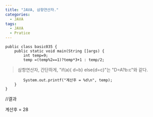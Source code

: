```yaml
---
title: "JAVA, 삼항연산자."
categories:
  - JAVA
tags:
  - JAVA
  - Pratice
---
```


	public class basic035 {
		public static void main(String []args) {
			int temp=9;
			temp =(temp%2==1)?temp*3+1 : temp/2; 
>삼항연산자, 간단하게, "if(a){ d=b} else{d=c}"는 "D=A?b:c"와 같다.

			System.out.printf("계산후 = %d\n", temp);
		}
	}

//결과

계산후 = 28

